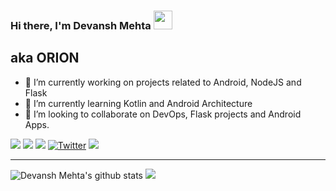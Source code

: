 ### Hi there, I'm Devansh Mehta <img src="https://raw.githubusercontent.com/MartinHeinz/MartinHeinz/master/wave.gif" width="30px">
<h2><b>aka ORION</b></h2>

- 🔭 I’m currently working on projects related to Android, NodeJS and Flask
- 🌱 I’m currently learning Kotlin and Android Architecture
- 👯 I’m looking to collaborate on DevOps, Flask projects and Android Apps.

[<img src="https://img.shields.io/badge/medium-%2312100E.svg?&style=for-the-badge&logo=medium&logoColor=white" />](https://medium.com/@devaansh51)  [<img src="https://img.shields.io/badge/linkedin-%230077B5.svg?&style=for-the-badge&logo=linkedin&logoColor=white" />](https://www.linkedin.com/in/devansh-mehta-181381167/) [<img src = "https://img.shields.io/badge/instagram-%23E4405F.svg?&style=for-the-badge&logo=instagram&logoColor=white">](https://www.instagram.com/dev51mehta/) [![Twitter](https://img.shields.io/badge/Twitter-skyblue.svg?style=for-the-badge&logo=twitter)](https://twitter.com/iamdev5151) [<img src ="https://img.shields.io/badge/Website-D M-%23.svg?&style=for-the-badge&logo=&logoColor=white%22">](https://www.devanshmehta.tech)  

<hr>

![Devansh Mehta's github stats](https://github-readme-stats.vercel.app/api?username=dev5151&theme=great-gatsby&show_icons=true)
<img src = "https://github-readme-stats.vercel.app/api/top-langs/?username=dev5151&hide=html,java&theme=highcontrast"> 
